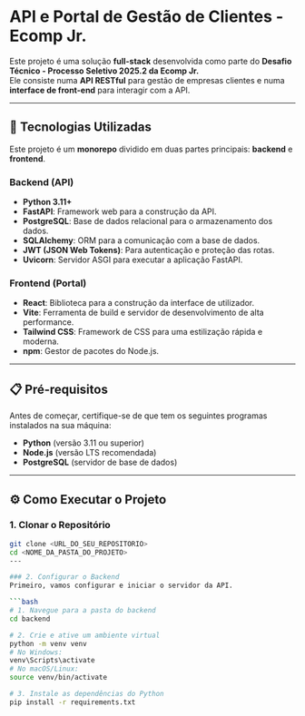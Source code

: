# API e Portal de Gestão de Clientes - Ecomp Jr.

Este projeto é uma solução **full-stack** desenvolvida como parte do **Desafio Técnico - Processo Seletivo 2025.2 da Ecomp Jr.**  
Ele consiste numa **API RESTful** para gestão de empresas clientes e numa **interface de front-end** para interagir com a API.

---

## 🚀 Tecnologias Utilizadas

Este projeto é um **monorepo** dividido em duas partes principais: **backend** e **frontend**.

### Backend (API)
- **Python 3.11+**
- **FastAPI**: Framework web para a construção da API.
- **PostgreSQL**: Base de dados relacional para o armazenamento dos dados.
- **SQLAlchemy**: ORM para a comunicação com a base de dados.
- **JWT (JSON Web Tokens)**: Para autenticação e proteção das rotas.
- **Uvicorn**: Servidor ASGI para executar a aplicação FastAPI.

### Frontend (Portal)
- **React**: Biblioteca para a construção da interface de utilizador.
- **Vite**: Ferramenta de build e servidor de desenvolvimento de alta performance.
- **Tailwind CSS**: Framework de CSS para uma estilização rápida e moderna.
- **npm**: Gestor de pacotes do Node.js.

---

## 📋 Pré-requisitos

Antes de começar, certifique-se de que tem os seguintes programas instalados na sua máquina:

- **Python** (versão 3.11 ou superior)  
- **Node.js** (versão LTS recomendada)  
- **PostgreSQL** (servidor de base de dados)  

---

## ⚙️ Como Executar o Projeto

### 1. Clonar o Repositório
```bash
git clone <URL_DO_SEU_REPOSITORIO>
cd <NOME_DA_PASTA_DO_PROJETO>
---

### 2. Configurar o Backend
Primeiro, vamos configurar e iniciar o servidor da API.

```bash
# 1. Navegue para a pasta do backend
cd backend

# 2. Crie e ative um ambiente virtual
python -m venv venv
# No Windows:
venv\Scripts\activate
# No macOS/Linux:
source venv/bin/activate

# 3. Instale as dependências do Python
pip install -r requirements.txt
